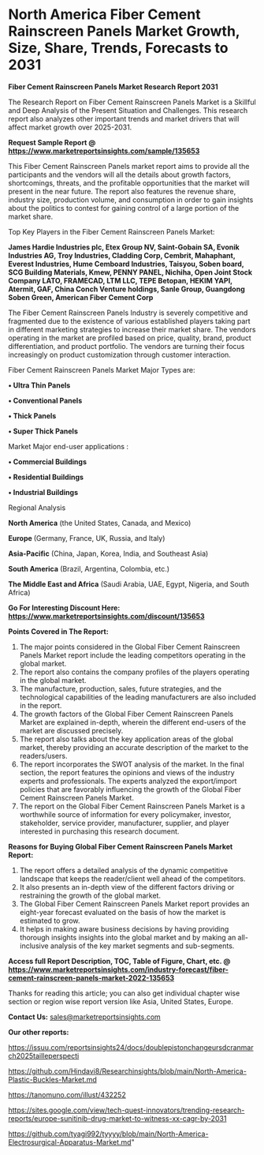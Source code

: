 # North America Fiber Cement Rainscreen Panels Market Growth, Size, Share, Trends, Forecasts to 2031

<strong>Fiber Cement Rainscreen Panels Market Research Report 2031</strong>

The Research Report on Fiber Cement Rainscreen Panels Market is a Skillful and Deep Analysis of the Present Situation and Challenges. This research report also analyzes other important trends and market drivers that will affect market growth over 2025-2031.

<strong>Request Sample Report @ <a href=https://www.marketreportsinsights.com/sample/135653>https://www.marketreportsinsights.com/sample/135653</a></strong>

This Fiber Cement Rainscreen Panels market report aims to provide all the participants and the vendors will all the details about growth factors, shortcomings, threats, and the profitable opportunities that the market will present in the near future. The report also features the revenue share, industry size, production volume, and consumption in order to gain insights about the politics to contest for gaining control of a large portion of the market share.

Top Key Players in the Fiber Cement Rainscreen Panels Market:

<strong>James Hardie Industries plc, Etex Group NV, Saint-Gobain SA, Evonik Industries AG, Troy Industries, Cladding Corp, Cembrit, Mahaphant, Everest Industries, Hume Cemboard Industries, Taisyou, Soben board, SCG Building Materials, Kmew, PENNY PANEL, Nichiha, Open Joint Stock Company LATO, FRAMECAD, LTM LLC, TEPE Betopan, HEKIM YAPI, Atermit, GAF, China Conch Venture holdings, Sanle Group, Guangdong Soben Green, American Fiber Cement Corp</strong>

The Fiber Cement Rainscreen Panels Industry is severely competitive and fragmented due to the existence of various established players taking part in different marketing strategies to increase their market share. The vendors operating in the market are profiled based on price, quality, brand, product differentiation, and product portfolio. The vendors are turning their focus increasingly on product customization through customer interaction.

Fiber Cement Rainscreen Panels Market Major Types are:

<strong>• Ultra Thin Panels

• Conventional Panels

• Thick Panels

• Super Thick Panels</strong>

Market Major end-user applications :

<strong>• Commercial Buildings

• Residential Buildings

• Industrial Buildings</strong>

Regional Analysis

</u><strong><b>North America</b></strong> (the United States, Canada, and Mexico)

<strong><b>Europe </b></strong>(Germany, France, UK, Russia, and Italy)

<strong><b>Asia-Pacific</b></strong> (China, Japan, Korea, India, and Southeast Asia)

<strong><b>South America</b></strong> (Brazil, Argentina, Colombia, etc.)

<strong><b>The Middle East and Africa</b></strong> (Saudi Arabia, UAE, Egypt, Nigeria, and South Africa)

<strong>Go For Interesting Discount Here: <a href=https://www.marketreportsinsights.com/discount/135653>https://www.marketreportsinsights.com/discount/135653</a></strong>

<strong>Points Covered in The Report:</strong>
<ol>
  <li>The major points considered in the Global Fiber Cement Rainscreen Panels Market report include the leading competitors operating in the global market.</li>
  <li>The report also contains the company profiles of the players operating in the global market.</li>
  <li>The manufacture, production, sales, future strategies, and the technological capabilities of the leading manufacturers are also included in the report.</li>
  <li>The growth factors of the Global Fiber Cement Rainscreen Panels Market are explained in-depth, wherein the different end-users of the market are discussed precisely.</li>
  <li>The report also talks about the key application areas of the global market, thereby providing an accurate description of the market to the readers/users.</li>
  <li>The report incorporates the SWOT analysis of the market. In the final section, the report features the opinions and views of the industry experts and professionals. The experts analyzed the export/import policies that are favorably influencing the growth of the Global Fiber Cement Rainscreen Panels Market.</li>
  <li>The report on the Global Fiber Cement Rainscreen Panels Market is a worthwhile source of information for every policymaker, investor, stakeholder, service provider, manufacturer, supplier, and player interested in purchasing this research document.</li>
</ol>
<strong>Reasons for Buying Global Fiber Cement Rainscreen Panels Market Report:</strong>

<ol>
  <li>The report offers a detailed analysis of the dynamic competitive landscape that keeps the reader/client well ahead of the competitors.</li>
  <li>It also presents an in-depth view of the different factors driving or restraining the growth of the global market.</li>
  <li>The Global Fiber Cement Rainscreen Panels Market report provides an eight-year forecast evaluated on the basis of how the market is estimated to grow.</li>
  <li>It helps in making aware business decisions by having providing thorough insights insights into the global market and by making an all-inclusive analysis of the key market segments and sub-segments.</li>
</ol>
<strong>Access full Report Description, TOC, Table of Figure, Chart, etc. @ <a href=https://www.marketreportsinsights.com/industry-forecast/fiber-cement-rainscreen-panels-market-2022-135653>https://www.marketreportsinsights.com/industry-forecast/fiber-cement-rainscreen-panels-market-2022-135653</a></strong>


Thanks for reading this article; you can also get individual chapter wise section or region wise report version like Asia, United States, Europe.

<strong>Contact Us:</strong>
sales@marketreportsinsights.com

<strong>Our other reports:</strong>

<a href=https://issuu.com/reportsinsights24/docs/doublepistonchangeursdcranmarch2025tailleperspecti>https://issuu.com/reportsinsights24/docs/doublepistonchangeursdcranmarch2025tailleperspecti</a>

<a href=https://github.com/Hindavi8/Researchinsights/blob/main/North-America-Plastic-Buckles-Market.md>https://github.com/Hindavi8/Researchinsights/blob/main/North-America-Plastic-Buckles-Market.md</a>

<a href=https://tanomuno.com/illust/432252>https://tanomuno.com/illust/432252</a>

<a href=https://sites.google.com/view/tech-quest-innovators/trending-research-reports/europe-sunitinib-drug-market-to-witness-xx-cagr-by-2031>https://sites.google.com/view/tech-quest-innovators/trending-research-reports/europe-sunitinib-drug-market-to-witness-xx-cagr-by-2031</a>

<a href=https://github.com/tyagi992/tyyyy/blob/main/North-America-Electrosurgical-Apparatus-Market.md>https://github.com/tyagi992/tyyyy/blob/main/North-America-Electrosurgical-Apparatus-Market.md</a>"
